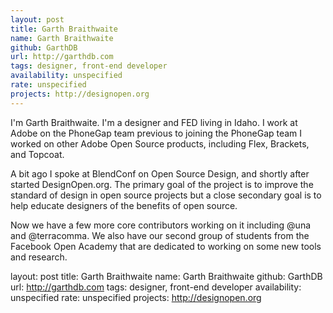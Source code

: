 ```yaml
---
layout: post
title: Garth Braithwaite
name: Garth Braithwaite
github: GarthDB
url: http://garthdb.com
tags: designer, front-end developer
availability: unspecified
rate: unspecified
projects: http://designopen.org
---
```


I'm Garth Braithwaite. I'm a designer and FED living in Idaho. I work at Adobe on the PhoneGap team previous to joining the PhoneGap team I worked on other Adobe Open Source products, including Flex, Brackets, and Topcoat.

A bit ago I spoke at BlendConf on Open Source Design, and shortly after started DesignOpen.org. The primary goal of the project is to improve the standard of design in open source projects but a close secondary goal is to help educate designers of the benefits of open source.

Now we have a few more core contributors working on it including @una and @terracomma. We also have our second group of students from the Facebook Open Academy that are dedicated to working on some new tools and research.

layout: post
title: Garth Braithwaite
name: Garth Braithwaite
github: GarthDB
url: http://garthdb.com
tags: designer, front-end developer
availability: unspecified
rate: unspecified
projects: http://designopen.org